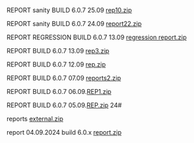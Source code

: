 REPORT sanity BUILD 6.0.7 25.09  [rep10.zip](https://github.com/user-attachments/files/17119426/rep10.zip)


REPORT sanity BUILD 6.0.7 24.09  [report22.zip](https://github.com/user-attachments/files/17107676/report22.zip)


REPORT REGRESSION BUILD 6.0.7 13.09  [regression report.zip](https://github.com/user-attachments/files/17008628/regression.report.zip)


REPORT BUILD 6.0.7 13.09  [rep3.zip](https://github.com/user-attachments/files/17005185/rep3.zip)


REPORT BUILD 6.0.7 12.09  [rep.zip](https://github.com/user-attachments/files/16988382/rep.zip)


REPORT BUILD 6.0.7 07.09 [reports2.zip](https://github.com/user-attachments/files/16939534/reports2.zip)

REPORT BUILD 6.0.7 06.09.[REP1.zip](https://github.com/user-attachments/files/16903413/REP1.zip)


REPORT BUILD 6.0.7 05.09.[REP.zip](https://github.com/user-attachments/files/16883854/REP.zip)
24# 

reports
[external.zip](https://github.com/user-attachments/files/16843755/external.zip)

report 04.09.2024 build 6.0.x
[report.zip](https://github.com/user-attachments/files/16860883/report.zip)

